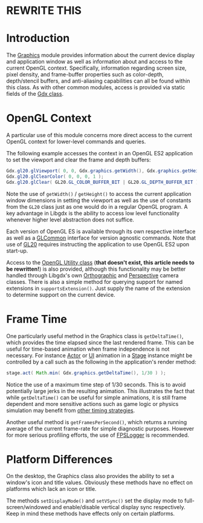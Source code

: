 # REWRITE THIS #

# Introduction #

The [Graphics](http://libgdx.badlogicgames.com/nightlies/docs/api/com/badlogic/gdx/Graphics.html) module provides information about the current device display and application window as well as information about and access to the current OpenGL context. Specifically, information regarding screen size, pixel density, and frame-buffer properties such as color-depth, depth/stencil buffers, and anti-aliasing capabilities can all be found within this class. As with other common modules, access is provided via static fields of the [Gdx class](http://libgdx.badlogicgames.com/nightlies/docs/api/com/badlogic/gdx/Gdx.html).

# OpenGL Context #

A particular use of this module concerns more direct access to the current OpenGL context for lower-level commands and queries.

The following example accesses the context in an OpenGL ES2 application to set the viewport and clear the frame and depth buffers:

```java
Gdx.gl20.glViewport( 0, 0, Gdx.graphics.getWidth(), Gdx.graphics.getHeight() );
Gdx.gl20.glClearColor( 0, 0, 0, 1 );
Gdx.gl20.glClear( GL20.GL_COLOR_BUFFER_BIT | GL20.GL_DEPTH_BUFFER_BIT );
```

Note the use of `getWidth()` / `getHeight()` to access the current application window dimensions in setting the viewport as well as the use of constants from the `GL20` class just as one would do in a regular OpenGL program. A key advantage in Libgdx is the ability to access low level functionality whenever higher level abstraction does not suffice.

Each version of OpenGL ES is available through its own respective interface as well as a [GLCommon](http://libgdx.badlogicgames.com/nightlies/docs/api/com/badlogic/gdx/graphics/GLCommon.html) interface for version agnostic commands. Note that use of [GL20](http://libgdx.badlogicgames.com/nightlies/docs/api/com/badlogic/gdx/graphics/GL20.html) requires instructing the application to use OpenGL ES2 upon start-up.

Access to the [OpenGL Utility class](https://github.com/libgdx/libgdx/tree/master/gdx/src/com/badlogic/gdx/graphics/GLU.java) (**that doesn't exist, this article needs to be rewritten!**) is also provided, although this functionality may be better handled through Libgdx's own [Orthographic](https://github.com/libgdx/libgdx/tree/master/gdx/src/com/badlogic/gdx/graphics/OrthographicCamera.java) and [Perspective](https://github.com/libgdx/libgdx/tree/master/gdx/src/com/badlogic/gdx/graphics/PerspectiveCamera.java) camera classes. There is also a simple method for querying support for named extensions in `supportsExtension()`. Just supply the name of the extension to determine support on the current device.

# Frame Time #

One particularly useful method in the Graphics class is `getDeltaTime()`, which provides the time elapsed since the last rendered frame. This can be useful for time-based animation when frame independence is not necessary. For instance [Actor](https://github.com/libgdx/libgdx/tree/master/gdx/src/com/badlogic/gdx/scenes/scene2d/Actor.java) or [UI](https://github.com/libgdx/libgdx/tree/master/gdx/src/com/badlogic/gdx/#gdx%2Fscenes%2Fscene2d%2Fui) animation in a [Stage](https://github.com/libgdx/libgdx/tree/master/gdx/src/com/badlogic/gdx/scenes/scene2d/Stage.java) instance might be controlled by a call such as the following in the application's render method:

```java
stage.act( Math.min( Gdx.graphics.getDeltaTime(), 1/30 ) );
```

Notice the use of a maximum time step of 1/30 seconds. This is to avoid potentially large jerks in the resulting animation. This illustrates the fact that while `getDeltaTime()` can be useful for simple animations, it is still frame dependent and more sensitive actions such as game logic or physics simulation may benefit from [other timing strategies](http://gafferongames.com/game-physics/fix-your-timestep/).

Another useful method is `getFramesPerSecond()`, which returns a running average of the current frame-rate for simple diagnostic purposes. However for more serious profiling efforts, the use of [FPSLogger](https://github.com/libgdx/libgdx/tree/master/gdx/src/com/badlogic/gdx/graphics/FPSLogger.java) is recommended.

# Platform Differences #

On the desktop, the Graphics class also provides the ability to set a window's icon and title values. Obviously these methods have no effect on platforms which lack an icon or title.

The methods `setDisplayMode()` and `setVSync()` set the display mode to full-screen/windowed and enable/disable vertical display sync respectively. Keep in mind these methods have effects only on certain platforms.
